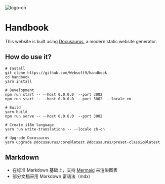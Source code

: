 
![logo-cn](https://user-images.githubusercontent.com/16741975/117620996-ad499b80-b1a3-11eb-865f-a633e4b7c725.png)

# Handbook

This website is built using [Docusaurus](https://docusaurus.io/), a modern static website generator.

## How do use it?

```
# Install
git clone https://github.com/Websoft9/handbook
cd handbook
yarn install

# Development 
npm run start -- --host 0.0.0.0  --port 3002
npm run start -- --host 0.0.0.0  --port 3002  --locale en

# Build
yarn build
npm run serve -- --host 0.0.0.0  --port 3002

# Create i18n language
yarn run write-translations -- --locale zh-cn

# Upgrade Docusaurus 
yarn upgrade @docusaurus/core@latest @docusaurus/preset-classic@latest
```


## Markdown

* 在标准 Markdown 基础上，支持 [Mermaid](https://docusaurus.io/zh-CN/docs/markdown-features/diagrams) 来渲染图表
* 部分文档采用 Markdown 富语法（mdx）
